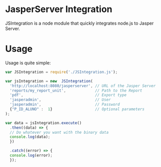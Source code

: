 # JasperServer Integration
JSIntegration is a node module that quickly integrates node.js to Jasper Server.

# Usage
Usage is quite simple:
```javascript
var JSIntegration = require('./JSIntegration.js');

var jsIntegration = new  JSIntegration(
  'http://localhost:8080/jasperserver', // URL of the Jasper Server
  'reports/my_report_unit',             // Path to the Report
  'pdf',                                // Export type
  'jasperadmin',                        // User
  'jasperadmin',                        // Password
  {"P_ID_ALUNO" :  1}                   // Optional parameters
);

var data = jsIntegration.execute()
  .then((data) => {
  // Do whatever you want with the binary data
  console.log(data);
  })

  .catch((error) => {
  console.log(error);
  });
```
